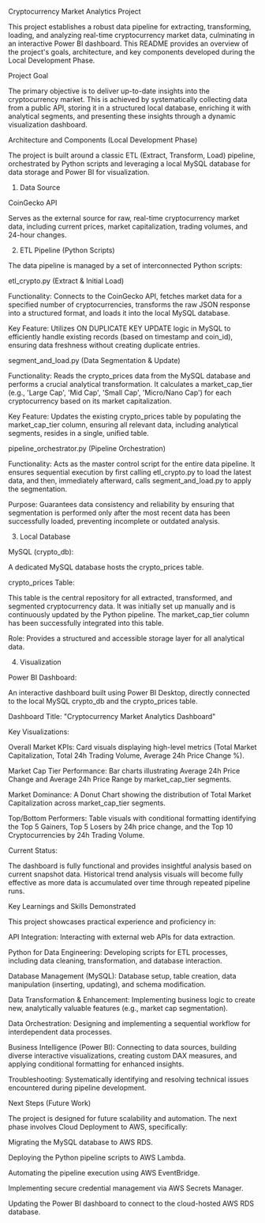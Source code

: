 Cryptocurrency Market Analytics Project

This project establishes a robust data pipeline for extracting, transforming, loading, and analyzing real-time cryptocurrency market data, culminating in an interactive Power BI dashboard. This README provides an overview of the project's goals, architecture, and key components developed during the Local Development Phase.

Project Goal

The primary objective is to deliver up-to-date insights into the cryptocurrency market. This is achieved by systematically collecting data from a public API, storing it in a structured local database, enriching it with analytical segments, and presenting these insights through a dynamic visualization dashboard.

Architecture and Components (Local Development Phase)

The project is built around a classic ETL (Extract, Transform, Load) pipeline, orchestrated by Python scripts and leveraging a local MySQL database for data storage and Power BI for visualization.

1. Data Source

CoinGecko API

Serves as the external source for raw, real-time cryptocurrency market data, including current prices, market capitalization, trading volumes, and 24-hour changes.

2. ETL Pipeline (Python Scripts)

The data pipeline is managed by a set of interconnected Python scripts:

etl_crypto.py (Extract & Initial Load)

Functionality: Connects to the CoinGecko API, fetches market data for a specified number of cryptocurrencies, transforms the raw JSON response into a structured format, and loads it into the local MySQL database.

Key Feature: Utilizes ON DUPLICATE KEY UPDATE logic in MySQL to efficiently handle existing records (based on timestamp and coin_id), ensuring data freshness without creating duplicate entries.

segment_and_load.py (Data Segmentation & Update)

Functionality: Reads the crypto_prices data from the MySQL database and performs a crucial analytical transformation. It calculates a market_cap_tier (e.g., 'Large Cap', 'Mid Cap', 'Small Cap', 'Micro/Nano Cap') for each cryptocurrency based on its market capitalization.

Key Feature: Updates the existing crypto_prices table by populating the market_cap_tier column, ensuring all relevant data, including analytical segments, resides in a single, unified table.

pipeline_orchestrator.py (Pipeline Orchestration)

Functionality: Acts as the master control script for the entire data pipeline. It ensures sequential execution by first calling etl_crypto.py to load the latest data, and then, immediately afterward, calls segment_and_load.py to apply the segmentation.

Purpose: Guarantees data consistency and reliability by ensuring that segmentation is performed only after the most recent data has been successfully loaded, preventing incomplete or outdated analysis.

3. Local Database

MySQL (crypto_db):

A dedicated MySQL database hosts the crypto_prices table.

crypto_prices Table:

This table is the central repository for all extracted, transformed, and segmented cryptocurrency data. It was initially set up manually and is continuously updated by the Python pipeline. The market_cap_tier column has been successfully integrated into this table.

Role: Provides a structured and accessible storage layer for all analytical data.

4. Visualization

Power BI Dashboard:

An interactive dashboard built using Power BI Desktop, directly connected to the local MySQL crypto_db and the crypto_prices table.

Dashboard Title: "Cryptocurrency Market Analytics Dashboard"

Key Visualizations:

Overall Market KPIs: Card visuals displaying high-level metrics (Total Market Capitalization, Total 24h Trading Volume, Average 24h Price Change %).

Market Cap Tier Performance: Bar charts illustrating Average 24h Price Change and Average 24h Price Range by market_cap_tier segments.

Market Dominance: A Donut Chart showing the distribution of Total Market Capitalization across market_cap_tier segments.

Top/Bottom Performers: Table visuals with conditional formatting identifying the Top 5 Gainers, Top 5 Losers by 24h price change, and the Top 10 Cryptocurrencies by 24h Trading Volume.

Current Status:

The dashboard is fully functional and provides insightful analysis based on current snapshot data. Historical trend analysis visuals will become fully effective as more data is accumulated over time through repeated pipeline runs.

Key Learnings and Skills Demonstrated

This project showcases practical experience and proficiency in:

API Integration: Interacting with external web APIs for data extraction.

Python for Data Engineering: Developing scripts for ETL processes, including data cleaning, transformation, and database interaction.

Database Management (MySQL): Database setup, table creation, data manipulation (inserting, updating), and schema modification.

Data Transformation & Enhancement: Implementing business logic to create new, analytically valuable features (e.g., market cap segmentation).

Data Orchestration: Designing and implementing a sequential workflow for interdependent data processes.

Business Intelligence (Power BI): Connecting to data sources, building diverse interactive visualizations, creating custom DAX measures, and applying conditional formatting for enhanced insights.

Troubleshooting: Systematically identifying and resolving technical issues encountered during pipeline development.

Next Steps (Future Work)

The project is designed for future scalability and automation. The next phase involves Cloud Deployment to AWS, specifically:

Migrating the MySQL database to AWS RDS.

Deploying the Python pipeline scripts to AWS Lambda.

Automating the pipeline execution using AWS EventBridge.

Implementing secure credential management via AWS Secrets Manager.

Updating the Power BI dashboard to connect to the cloud-hosted AWS RDS database.
